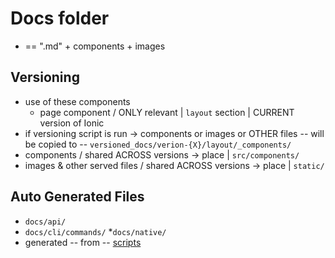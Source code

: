 # Docs folder

* == ".md" + components + images

## Versioning

* use of these components
  * page component / ONLY relevant | `layout` section | CURRENT version of Ionic 
* if versioning script is run -> components or images or OTHER files -- will be copied to -- `versioned_docs/verion-{X}/layout/_components/`
* components / shared ACROSS versions -> place | `src/components/`
* images & other served files / shared ACROSS versions -> place | `static/`

## Auto Generated Files

* `docs/api/`
* `docs/cli/commands/`
*`docs/native/`
* generated -- from -- [scripts](/scripts)
